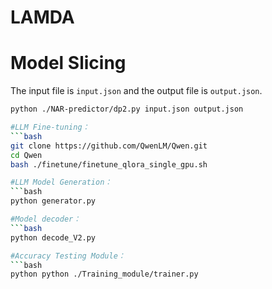 # LAMDA

# Model Slicing
The input file is `input.json` and the output file is `output.json`.

```bash
python ./NAR-predictor/dp2.py input.json output.json

#LLM Fine-tuning：
```bash
git clone https://github.com/QwenLM/Qwen.git
cd Qwen
bash ./finetune/finetune_qlora_single_gpu.sh 

#LLM Model Generation：
```bash
python generator.py

#Model decoder：
```bash
python decode_V2.py

#Accuracy Testing Module：
```bash
python python ./Training_module/trainer.py



